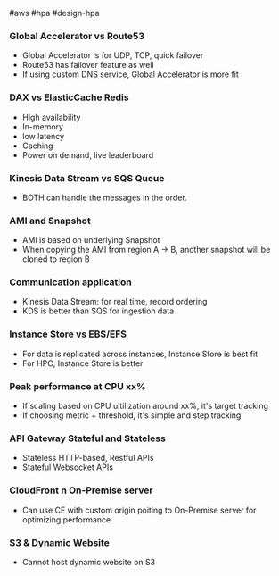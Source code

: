 #aws #hpa #design-hpa

### Global Accelerator vs Route53
- Global Accelerator is for UDP, TCP, quick failover
- Route53 has failover feature as well
- If using custom DNS service, Global Accelerator is more fit

### DAX vs ElasticCache Redis
- High availability
- In-memory
- low latency
- Caching
- Power on demand, live leaderboard

### Kinesis Data Stream vs SQS Queue
- BOTH can handle the messages in the order.

### AMI and Snapshot
- AMI is based on underlying Snapshot
- When copying the AMI from region A -> B, another snapshot will be cloned to region B

### Communication application
- Kinesis Data Stream: for real time, record ordering
- KDS is better than SQS for ingestion data

### Instance Store vs EBS/EFS
- For data is replicated across instances, Instance Store is best fit
- For HPC, Instance Store is better

### Peak performance at CPU xx%
- If scaling based on CPU ultilization around xx%, it's target tracking
- If choosing metric + threshold, it's simple and step tracking


### API Gateway Stateful and Stateless
- Stateless HTTP-based, Restful APIs
- Stateful Websocket APIs


### CloudFront n On-Premise server
- Can use CF with custom origin poiting to On-Premise server for optimizing performance

### S3 & Dynamic Website
- Cannot host dynamic website on S3


